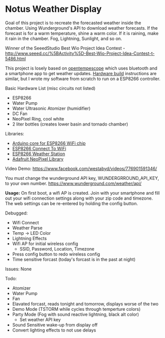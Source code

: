 # Notus Weather Display
Goal of this project is to recreate the forecasted weather inside the chamber.  Using Wunderground's API to download weather forecasts.  If the forecast is for a warm temperature, shine a warm color.  If it is raining, make it rain in the chamber.  Fog, Lightning, Sunlight, and so on.

Winner of the SeeedStudio Best Wio Project Idea Contest - 
http://www.seeed.cc/%5BActivity%5D-Best-Wio-Project-Idea-Contest-t-5486.html

This project is losely based on [opentempescope](https://github.com/kenkawakenkenke/tempescope) which uses bluetooth and a smartphone app to get weather updates.  [Hardware build](https://github.com/kenkawakenkenke/tempescope/wiki/1.-Building-OpenTempescope) instructions are similar, but I wrote my software from scratch to run on a ESP8266 controller. 

Basic Hardware List (misc circuits not listed)
- ESP8266
- Water Pump
- Water Ultrasonic Atomizer (humidifier)
- DC Fan
- NeoPixel Ring, cool white
- 2 liter bottles (creates lower basin and tornado chamber)

Libraries:
- [Arduino core for ESP8266 WiFi chip](https://github.com/esp8266/Arduino)
- [ESP8266 Connect To WiFi](https://github.com/kentaylor/WiFiManager)
- [ESP8266 Weather Station](https://github.com/squix78/esp8266-weather-station)
- [Adafruit NeoPixel Library](https://github.com/adafruit/Adafruit_NeoPixel)

Video Demo: https://www.facebook.com/westabyd/videos/776901591346/

You must change the wunderground API key, WUNDERGRROUND_API_KEY, to your own number.
https://www.wunderground.com/weather/api/

**Usage:**
On first boot, a wifi AP is created.  Join with your smartphone and fill out your wifi connection settings along with your zip code and timezone.
The web settings can be re-entered by holding the config button.

Debugged:
- Wifi Connect
- Weather Parse
- Temp -> LED Color
- Lightning Effects
- Wifi AP for initial wireless config
  - SSID, Password, Location, Timezone
- Press config button to redo wireless config
- Time sensitive forcast (today's forcast is in the past at night)

Issues:
None

Todo:
- Atomizer
- Water Pump
- Fan
- Elavated forcast, reads tonight and tomorrow, displays worse of the two
- Demo Mode (TSTORM while cycles through temperture colors)
- Party Mode (Fog with sound reactive lightning, black alt color)
  - Set weather API key
- Sound Sensitive wake-up from display off
- Convert lighting effects to not use delays
